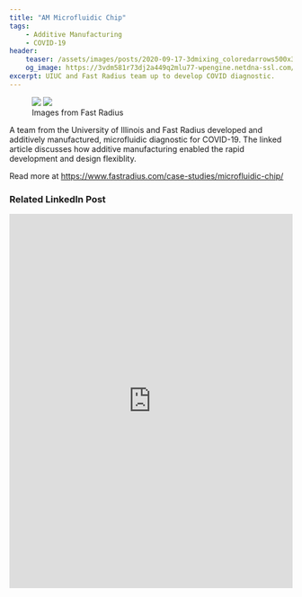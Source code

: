 ```yaml
---
title: "AM Microfluidic Chip"
tags:
    - Additive Manufacturing
    - COVID-19
header:
    teaser: /assets/images/posts/2020-09-17-3dmixing_coloredarrows500x300.png
    og_image: https://3vdm581r73dj2a449q2mlu77-wpengine.netdna-ssl.com/wp-content/uploads/2020/05/less_dexter34_openUI_on.png
excerpt: UIUC and Fast Radius team up to develop COVID diagnostic.
---
```


<figure class="half">
    <a href="https://3vdm581r73dj2a449q2mlu77-wpengine.netdna-ssl.com/wp-content/uploads/2020/07/3dmixing_coloredarrows.png"><img src="https://3vdm581r73dj2a449q2mlu77-wpengine.netdna-ssl.com/wp-content/uploads/2020/07/3dmixing_coloredarrows.png"></a>
    <a href="https://3vdm581r73dj2a449q2mlu77-wpengine.netdna-ssl.com/wp-content/uploads/2020/05/less_dexter34_openUI_on.png"><img src="https://3vdm581r73dj2a449q2mlu77-wpengine.netdna-ssl.com/wp-content/uploads/2020/05/less_dexter34_openUI_on.png"></a>
    <figcaption>Images from Fast Radius</figcaption>
</figure>

A team from the University of Illinois and Fast Radius developed and additively manufactured, microfluidic diagnostic for COVID-19. The linked article discusses
how additive manufacturing enabled the rapid development and design flexiblity. 

Read more at <a href="https://www.fastradius.com/case-studies/microfluidic-chip/">https://www.fastradius.com/case-studies/microfluidic-chip/</a>

### Related LinkedIn Post
<iframe src="https://www.linkedin.com/embed/feed/update/urn:li:share:6712368775443955713" height="666" width="504" frameborder="0" allowfullscreen="" title="Embedded post"></iframe>